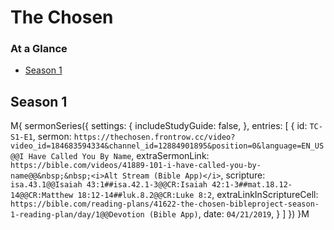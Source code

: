 # The Chosen

### At a Glance

- [Season 1](#season-1)

## Season 1 

M{ sermonSeries({
  settings: {
    includeStudyGuide: false,
  },
  entries: [
    {
      id:                 `TC-S1-E1`, 
      sermon:             `https://thechosen.frontrow.cc/video?video_id=184683594334&channel_id=12884901895&position=0&language=EN_US@@I Have Called You By Name`,
      extraSermonLink:    `https://bible.com/videos/41889-101-i-have-called-you-by-name@@&nbsp;&nbsp;<i>Alt Stream (Bible App)</i>`,
      scripture:          `isa.43.1@@Isaiah 43:1##isa.42.1-3@@CR:Isaiah 42:1-3##mat.18.12-14@@CR:Matthew 18:12-14##luk.8.2@@CR:Luke 8:2`,
      extraLinkInScriptureCell: `https://bible.com/reading-plans/41622-the-chosen-bibleproject-season-1-reading-plan/day/1@@Devotion (Bible App)`,
      date:               `04/21/2019`,
    }
  ]
}) }M
